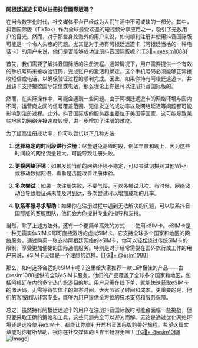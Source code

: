 **阿根廷遠遊卡可以註冊抖音國際版嗎？**

在当今数字化时代，社交媒体平台已经成为人们生活中不可或缺的一部分。其中，抖音国际版（TikTok）作为全球最受欢迎的短视频分享应用之一，吸引了无数用户的目光。然而，对于那些身处海外的用户来说，如何顺利注册并使用抖音国际版可能是一个令人头疼的问题。尤其是对于持有阿根廷远遊卡（阿根廷当地的一种电话卡）的用户来说，他们是否能够成功注册抖音国际版呢？[[TG💪+ @esim1088](https://t.me/s/esim1088)]

首先，我们需要了解抖音国际版的注册流程。通常情况下，用户需要提供一个有效的手机号码来接收验证码，完成账户的激活和绑定。这个手机号码必须能够正常接收短信或电话，以确保验证过程的顺利完成。因此，如果你持有阿根廷远遊卡，并且该卡支持接收国际短信或电话，那么理论上你是可以注册抖音国际版的。

然而，在实际操作中，可能会遇到一些问题。由于阿根廷远遊卡的网络环境与国内不同，运营商之间的信号覆盖范围、短信发送的成功率以及网络延迟等问题都可能影响到注册过程。此外，抖音国际版的服务器主要位于美国等国家，这可能导致某些地区的网络连接速度较慢，进一步增加了注册的难度。

为了提高注册成功率，你可以尝试以下几种方法：

1. **选择稳定的时间段进行注册**：尽量避免高峰时段，例如早晨和晚上，因为这些时间段的网络流量较大，可能导致注册失败。
   
2. **更换网络环境**：如果发现当前的网络环境不稳定，可以尝试切换到其他Wi-Fi或移动数据网络，看看是否能改善注册体验。

3. **多次尝试**：如果一次注册失败，不要气馁，可以多尝试几次。有时候，网络波动会导致验证码未能及时到达，多次尝试可以增加成功的几率。

4. **联系客服寻求帮助**：如果你在注册过程中遇到无法解决的问题，可以联系抖音国际版的客服团队，他们会为你提供专业的指导和支持。

当然，除了上述方法外，还有一个更简单高效的方式——使用eSIM卡。eSIM卡是一种无需实体SIM卡即可直接激活的虚拟SIM卡，它支持全球多个国家和地区的网络服务。通过购买一张支持阿根廷网络的eSIM卡，你可以轻松绕过传统SIM卡的限制，享受更加便捷的国际通信服务。特别是对于经常需要在国外旅行或工作的用户来说，eSIM卡无疑是一个理想的选择。[[TG💪+ @esim1088](https://t.me/s/esim1088)]

那么，如何选择合适的eSIM卡呢？这里给大家推荐一款口碑极佳的产品——由@esim1088提供的全球eSIM卡服务。他们的产品覆盖了全球多个国家和地区，包括阿根廷在内的多个热门旅游目的地。用户只需在线下单，就能快速获取eSIM卡的激活码，无需等待实体卡的邮寄时间，大大节省了时间和成本。更重要的是，他们的客服团队非常专业，能够为用户提供全方位的技术支持和服务保障。

总之，虽然持有阿根廷远遊卡的用户在注册抖音国际版时可能会面临一些挑战，但只要采取正确的策略和工具，这些问题完全可以迎刃而解。无论是通过优化网络环境还是选择使用eSIM卡，都能让你顺利开启抖音国际版的美好旅程。希望这篇文章能对你有所帮助，祝你在社交媒体的世界里畅游无阻！[[TG💪+ @esim1088](https://t.me/s/esim1088) ![Image](https://i.postimg.cc/4NQfJmqS/Snipaste-2025-05-13-00-14-12.png)]